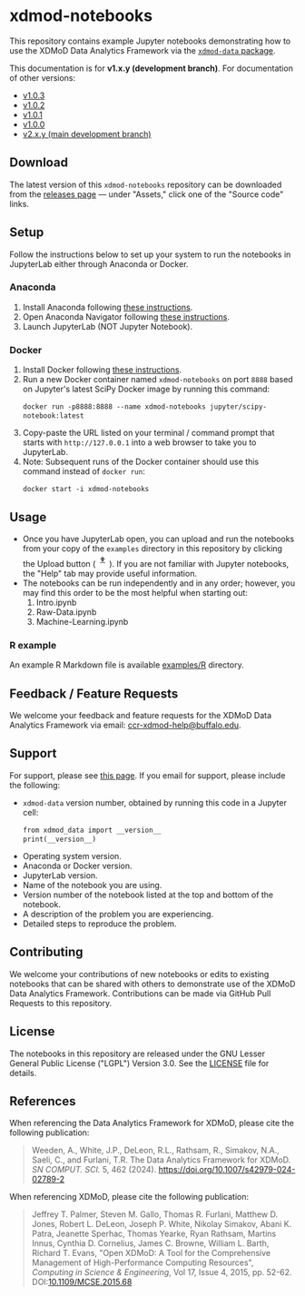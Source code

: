 # xdmod-notebooks

This repository contains example Jupyter notebooks demonstrating how to use the
XDMoD Data Analytics Framework via the [`xdmod-data`
package](https://pypi.org/project/xdmod-data/).

This documentation is for **v1.x.y (development branch)**. For documentation of other versions:

- [v1.0.3](https://github.com/ubccr/xdmod-notebooks/tree/v1.0.3?tab=readme-ov-file#xdmod-notebooks)
- [v1.0.2](https://github.com/ubccr/xdmod-notebooks/tree/v1.0.2?tab=readme-ov-file#xdmod-notebooks)
- [v1.0.1](https://github.com/ubccr/xdmod-notebooks/tree/v1.0.1?tab=readme-ov-file#xdmod-notebooks)
- [v1.0.0](https://github.com/ubccr/xdmod-notebooks/tree/v1.0.0?tab=readme-ov-file#xdmod-notebooks)
- [v2.x.y (main development branch)](https://github.com/ubccr/xdmod-notebooks/tree/main?tab=readme-ov-file#xdmod-notebooks)

## Download

The latest version of this `xdmod-notebooks` repository can be downloaded from
the [releases page](https://github.com/ubccr/xdmod-notebooks/releases) — under
"Assets," click one of the "Source code" links.

## Setup

Follow the instructions below to set up your system to run the notebooks in
JupyterLab either through Anaconda or Docker.

### Anaconda

1. Install Anaconda following [these instructions](https://docs.anaconda.com/free/anaconda/install/index.html).
1. Open Anaconda Navigator following [these instructions](https://docs.anaconda.com/free/anaconda/install/verify-install/).
1. Launch JupyterLab (NOT Jupyter Notebook).

### Docker

1. Install Docker following [these instructions](https://docs.docker.com/engine/install/).
1. Run a new Docker container named `xdmod-notebooks` on port `8888` based on
   Jupyter's latest SciPy Docker image by running this command:
    ```
    docker run -p8888:8888 --name xdmod-notebooks jupyter/scipy-notebook:latest
    ```
1. Copy-paste the URL listed on your terminal / command prompt that starts with
   `http://127.0.0.1` into a web browser to take you to JupyterLab.
1. Note: Subsequent runs of the Docker container should use this command
   instead of `docker run`:
    ```
    docker start -i xdmod-notebooks
    ```

## Usage

* Once you have JupyterLab open, you can upload and run the notebooks from your
  copy of the `examples` directory in this repository by clicking the Upload
  button (![Screenshot of upload button](docs/img/jupyter-upload.jpg)). If you
  are not familiar with Jupyter notebooks, the "Help" tab may provide useful
  information.
* The notebooks can be run independently and in any order; however, you may
  find this order to be the most helpful when starting out:
    1. Intro.ipynb
    1. Raw-Data.ipynb
    1. Machine-Learning.ipynb

### R example

An example R Markdown file is available [examples/R](examples/R) directory.

## Feedback / Feature Requests

We welcome your feedback and feature requests for the XDMoD Data Analytics
Framework via email: ccr-xdmod-help@buffalo.edu.

## Support

For support, please see [this page](https://open.xdmod.org/support.html). If
you email for support, please include the following:
* `xdmod-data` version number, obtained by running this code in a Jupyter cell:
    ```
    from xdmod_data import __version__
    print(__version__)
    ```
* Operating system version.
* Anaconda or Docker version.
* JupyterLab version.
* Name of the notebook you are using.
* Version number of the notebook listed at the top and bottom of the notebook.
* A description of the problem you are experiencing.
* Detailed steps to reproduce the problem.

## Contributing

We welcome your contributions of new notebooks or edits to existing notebooks
that can be shared with others to demonstrate use of the XDMoD Data Analytics
Framework. Contributions can be made via GitHub Pull Requests to this
repository.

## License

The notebooks in this repository are released under the GNU Lesser General
Public License ("LGPL") Version 3.0. See the [LICENSE](LICENSE) file for
details.

## References

When referencing the Data Analytics Framework for XDMoD, please cite the
following publication:

> Weeden, A., White, J.P., DeLeon, R.L., Rathsam, R., Simakov, N.A., Saeli, C.,
> and Furlani, T.R. The Data Analytics Framework for XDMoD. _SN COMPUT. SCI._
> 5, 462 (2024). https://doi.org/10.1007/s42979-024-02789-2

When referencing XDMoD, please cite the following publication:

> Jeffrey T. Palmer, Steven M. Gallo, Thomas R. Furlani, Matthew D. Jones,
> Robert L. DeLeon, Joseph P. White, Nikolay Simakov, Abani K. Patra, Jeanette
> Sperhac, Thomas Yearke, Ryan Rathsam, Martins Innus, Cynthia D. Cornelius,
> James C. Browne, William L. Barth, Richard T. Evans, "Open XDMoD: A Tool for
> the Comprehensive Management of High-Performance Computing Resources",
> *Computing in Science & Engineering*, Vol 17, Issue 4, 2015, pp. 52-62.
> DOI:[10.1109/MCSE.2015.68](https://doi.org/10.1109/MCSE.2015.68)
